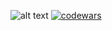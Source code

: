 <!-- ![alt text](https://i.imgur.com/I5WdGEV.png) -->
<!-- ![alt text](https://github.com/KegsZooL/GIFS/blob/main/3.gif) -->
<!-- ![alt text](https://github.com/KegsZooL/GIFS/blob/main/2.gif) -->
<!-- ![alt text](https://github.com/KegsZooL/GIFS/blob/main/4.gif) -->
![alt text](https://github.com/KegsZooL/GIFS/blob/main/5.gif)
[![codewars](https://www.codewars.com/users/KegsZool/badges/large)](https://www.codewars.com/users/KegsZool)
